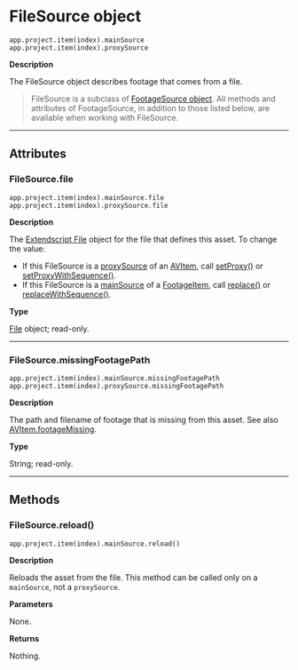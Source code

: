 # FileSource object

`app.project.item(index).mainSource`
<br/>
`app.project.item(index).proxySource`
<br/>

**Description**

The FileSource object describes footage that comes from a file.

> FileSource is a subclass of [FootageSource object](footagesource.md#footagesource). All methods and attributes of FootageSource, in addition to those listed below, are available when working with FileSource.

---

## Attributes

### FileSource.file

`app.project.item(index).mainSource.file`
<br/>
`app.project.item(index).proxySource.file`
<br/>

**Description**

The [Extendscript File](https://extendscript.docsforadobe.dev/file-system-access/file-object.html) object for the file that defines this asset. To change the value:

- If this FileSource is a [proxySource](../items/avitem.md#avitemproxysource) of an [AVItem](../items/avitem.md#avitem), call [setProxy()](../items/avitem.md#avitemsetproxy) or [setProxyWithSequence()](../items/avitem.md#avitemsetproxywithsequence).
- If this FileSource is a [mainSource](../items/footageitem.md#footageitemmainsource) of a [FootageItem](../items/footageitem.md#footageitem), call [replace()](../items/footageitem.md#footageitemreplace) or [replaceWithSequence()](../items/footageitem.md#footageitemreplacewithsequence).

**Type**

[File](https://extendscript.docsforadobe.dev/file-system-access/file-object.html) object; read-only.

---

### FileSource.missingFootagePath

`app.project.item(index).mainSource.missingFootagePath`
<br/>
`app.project.item(index).proxySource.missingFootagePath`
<br/>

**Description**

The path and filename of footage that is missing from this asset. See also [AVItem.footageMissing](../items/avitem.md#avitemfootagemissing).

**Type**

String; read-only.

---

## Methods

### FileSource.reload()

`app.project.item(index).mainSource.reload()`

**Description**

Reloads the asset from the file. This method can be called only on a `mainSource`, not a `proxySource`.

**Parameters**

None.

**Returns**

Nothing.
